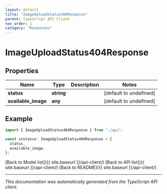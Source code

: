 ```yaml
---
layout: default
title: "ImageUploadStatus404Response"
parent: TypeScript API Client
nav_order: 1
category: "Responses"
---
```


# ImageUploadStatus404Response

## Properties

| Name                | Type       | Description | Notes                  |
| ------------------- | ---------- | ----------- | ---------------------- |
| **status**          | **string** |             | [default to undefined] |
| **available_image** | **any**    |             | [default to undefined] |

## Example

```typescript
import { ImageUploadStatus404Response } from "./api";

const instance: ImageUploadStatus404Response = {
  status,
  available_image,
};
```

[Back to Model list]({{ site.baseurl }}/api-client/) [Back to API list]({{ site.baseurl }}/api-client/) [Back to README]({{ site.baseurl }}/api-client/)

---

_This documentation was automatically generated from the TypeScript API client._
